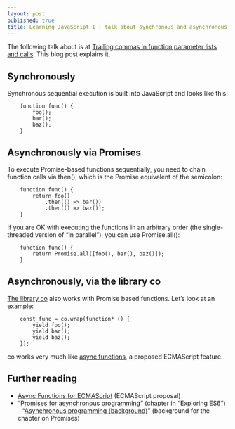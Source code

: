 ```yaml
---
layout: post
published: true
title: Learning JavaScript 1 : talk about synchronous and asynchronous
---
```


The following talk about is at [Trailing commas in function parameter lists and calls](http://www.2ality.com/2015/11/trailing-comma-parameters.html). 
This blog post explains it.

## Synchronously ##
Synchronous sequential execution is built into JavaScript and looks like this:
```
    function func() {
        foo();
        bar();
        baz();
    }
```

## Asynchronously via Promises ##
To execute Promise-based functions sequentially, you need to chain function calls via then(), which is the Promise equivalent of the semicolon:
```
    function func() {
        return foo()
            .then(() => bar())
            .then(() => baz());
    }
```
If you are OK with executing the functions in an arbitrary order (the single-threaded version of “in parallel”), you can use Promise.all():
```
    function func() {
        return Promise.all([foo(), bar(), baz()]);
    }
```

## Asynchronously, via the library co ##
[The library co](https://github.com/tj/co) also works with Promise based functions. 
Let’s look at an example:
```
    const func = co.wrap(function* () {
        yield foo();
        yield bar();
        yield baz();
    });
```
co works very much like [async functions](https://github.com/tc39/ecmascript-asyncawait), a proposed ECMAScript feature.

## Further reading ##
-   [Async Functions for ECMAScript](https://github.com/tc39/ecmascript-asyncawait) (ECMAScript proposal)
-   “[Promises for asynchronous programming](http://exploringjs.com/es6/ch_promises.html)” (chapter in “Exploring ES6”)
        -   “[Asynchronous programming (background)](http://exploringjs.com/es6/ch_async.html)” (background for the chapter on Promises)